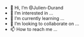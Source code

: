 - 👋 Hi, I’m @Julien-Durand
- 👀 I’m interested in ...
- 🌱 I’m currently learning ...
- 💞️ I’m looking to collaborate on ...
- 📫 How to reach me ...

<!---
Julien-Durand/Julien-Durand is a ✨ special ✨ repository because its `README.md` (this file) appears on your GitHub profile.
You can click the Preview link to take a look at your changes.
--->
